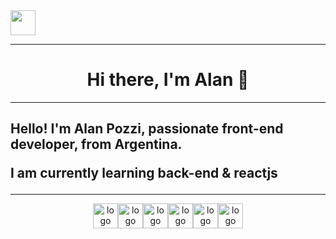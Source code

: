 <div>
<a href="https://www.linkedin.com/in/alan-pozzi-688a69137/"><img src="https://cdn.jsdelivr.net/gh/devicons/devicon/icons/linkedin/linkedin-plain.svg" align="top, left" width="40" height="40"/></a>
</div>


<hr/>

<div align="center">
<h1>Hi there, I'm Alan 👋</h1>
</div>

<hr/>

<h2>Hello! I'm Alan Pozzi, passionate front-end developer, from Argentina.

I am currently learning back-end & reactjs</h2>


<hr/>
<div align="center" >
<img src="https://cdn.jsdelivr.net/gh/devicons/devicon/icons/html5/html5-original-wordmark.svg" alt="logo html"  width="40" height="40"/><img src="https://cdn.jsdelivr.net/gh/devicons/devicon/icons/css3/css3-original-wordmark.svg" alt="logo css"  width="40" height="40"/><img src="https://cdn.jsdelivr.net/gh/devicons/devicon/icons/javascript/javascript-plain.svg" alt="logo javascript"  width="40" height="40"/><img src="https://cdn.jsdelivr.net/gh/devicons/devicon/icons/git/git-plain.svg" alt="logo git"  width="40" height="40" /><img src="https://cdn.jsdelivr.net/gh/devicons/devicon/icons/bootstrap/bootstrap-original.svg" alt="logo bootstrap"  width="40" height="40"  /><img src="https://cdn.jsdelivr.net/gh/devicons/devicon/icons/sass/sass-original.svg" alt="logo sass"  width="40" height="40"/>
</div>
